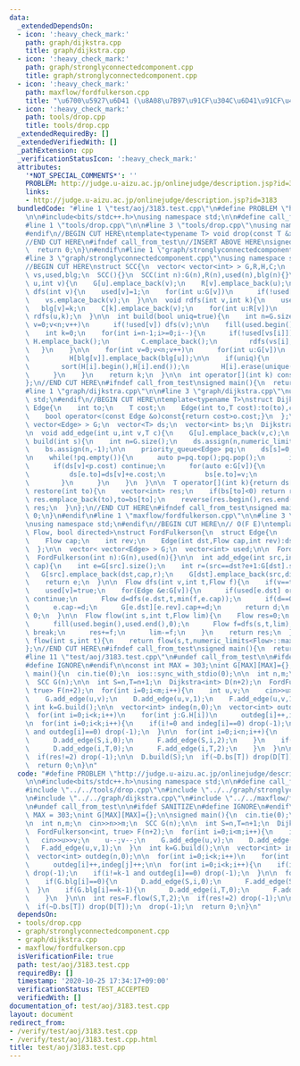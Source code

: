 ```yaml
---
data:
  _extendedDependsOn:
  - icon: ':heavy_check_mark:'
    path: graph/dijkstra.cpp
    title: graph/dijkstra.cpp
  - icon: ':heavy_check_mark:'
    path: graph/stronglyconnectedcomponent.cpp
    title: graph/stronglyconnectedcomponent.cpp
  - icon: ':heavy_check_mark:'
    path: maxflow/fordfulkerson.cpp
    title: "\u6700\u5927\u6D41 (\u8A08\u7B97\u91CF\u304C\u6D41\u91CF\u4F9D\u5B58)"
  - icon: ':heavy_check_mark:'
    path: tools/drop.cpp
    title: tools/drop.cpp
  _extendedRequiredBy: []
  _extendedVerifiedWith: []
  _pathExtension: cpp
  _verificationStatusIcon: ':heavy_check_mark:'
  attributes:
    '*NOT_SPECIAL_COMMENTS*': ''
    PROBLEM: http://judge.u-aizu.ac.jp/onlinejudge/description.jsp?id=3183
    links:
    - http://judge.u-aizu.ac.jp/onlinejudge/description.jsp?id=3183
  bundledCode: "#line 1 \"test/aoj/3183.test.cpp\"\n#define PROBLEM \"http://judge.u-aizu.ac.jp/onlinejudge/description.jsp?id=3183\"\
    \n\n#include<bits/stdc++.h>\nusing namespace std;\n\n#define call_from_test\n\
    #line 1 \"tools/drop.cpp\"\n\n#line 3 \"tools/drop.cpp\"\nusing namespace std;\n\
    #endif\n//BEGIN CUT HERE\ntemplate<typename T> void drop(const T &x){cout<<x<<endl;exit(0);}\n\
    //END CUT HERE\n#ifndef call_from_test\n//INSERT ABOVE HERE\nsigned main(){\n\
    \  return 0;\n}\n#endif\n#line 1 \"graph/stronglyconnectedcomponent.cpp\"\n\n\
    #line 3 \"graph/stronglyconnectedcomponent.cpp\"\nusing namespace std;\n#endif\n\
    //BEGIN CUT HERE\nstruct SCC{\n  vector< vector<int> > G,R,H,C;\n  vector<int>\
    \ vs,used,blg;\n  SCC(){}\n  SCC(int n):G(n),R(n),used(n),blg(n){}\n\n  void add_edge(int\
    \ u,int v){\n    G[u].emplace_back(v);\n    R[v].emplace_back(u);\n  }\n\n  void\
    \ dfs(int v){\n    used[v]=1;\n    for(int u:G[v])\n      if(!used[u]) dfs(u);\n\
    \    vs.emplace_back(v);\n  }\n\n  void rdfs(int v,int k){\n    used[v]=1;\n \
    \   blg[v]=k;\n    C[k].emplace_back(v);\n    for(int u:R[v])\n      if(!used[u])\
    \ rdfs(u,k);\n  }\n\n  int build(bool uniq=true){\n    int n=G.size();\n    for(int\
    \ v=0;v<n;v++)\n      if(!used[v]) dfs(v);\n\n    fill(used.begin(),used.end(),0);\n\
    \    int k=0;\n    for(int i=n-1;i>=0;i--){\n      if(!used[vs[i]]){\n       \
    \ H.emplace_back();\n        C.emplace_back();\n        rdfs(vs[i],k++);\n   \
    \   }\n    }\n\n    for(int v=0;v<n;v++)\n      for(int u:G[v])\n        if(blg[v]!=blg[u])\n\
    \          H[blg[v]].emplace_back(blg[u]);\n\n    if(uniq){\n      for(int i=0;i<k;i++){\n\
    \        sort(H[i].begin(),H[i].end());\n        H[i].erase(unique(H[i].begin(),H[i].end()),H[i].end());\n\
    \      }\n    }\n    return k;\n  }\n\n  int operator[](int k) const{return blg[k];}\n\
    };\n//END CUT HERE\n#ifndef call_from_test\nsigned main(){\n  return 0;\n}\n#endif\n\
    #line 1 \"graph/dijkstra.cpp\"\n\n#line 3 \"graph/dijkstra.cpp\"\nusing namespace\
    \ std;\n#endif\n//BEGIN CUT HERE\ntemplate<typename T>\nstruct Dijkstra{\n  struct\
    \ Edge{\n    int to;\n    T cost;\n    Edge(int to,T cost):to(to),cost(cost){}\n\
    \    bool operator<(const Edge &o)const{return cost>o.cost;}\n  };\n\n  vector<\
    \ vector<Edge> > G;\n  vector<T> ds;\n  vector<int> bs;\n  Dijkstra(int n):G(n){}\n\
    \n  void add_edge(int u,int v,T c){\n    G[u].emplace_back(v,c);\n  }\n\n  void\
    \ build(int s){\n    int n=G.size();\n    ds.assign(n,numeric_limits<T>::max());\n\
    \    bs.assign(n,-1);\n\n    priority_queue<Edge> pq;\n    ds[s]=0;\n    pq.emplace(s,ds[s]);\n\
    \n    while(!pq.empty()){\n      auto p=pq.top();pq.pop();\n      int v=p.to;\n\
    \      if(ds[v]<p.cost) continue;\n      for(auto e:G[v]){\n        if(ds[e.to]>ds[v]+e.cost){\n\
    \          ds[e.to]=ds[v]+e.cost;\n          bs[e.to]=v;\n          pq.emplace(e.to,ds[e.to]);\n\
    \        }\n      }\n    }\n  }\n\n  T operator[](int k){return ds[k];}\n\n  vector<int>\
    \ restore(int to){\n    vector<int> res;\n    if(bs[to]<0) return res;\n    while(~to)\
    \ res.emplace_back(to),to=bs[to];\n    reverse(res.begin(),res.end());\n    return\
    \ res;\n  }\n};\n//END CUT HERE\n#ifndef call_from_test\nsigned main(){\n  return\
    \ 0;\n}\n#endif\n#line 1 \"maxflow/fordfulkerson.cpp\"\n\n#line 3 \"maxflow/fordfulkerson.cpp\"\
    \nusing namespace std;\n#endif\n//BEGIN CUT HERE\n// O(F E)\ntemplate<typename\
    \ Flow, bool directed>\nstruct FordFulkerson{\n  struct Edge{\n    int dst;\n\
    \    Flow cap;\n    int rev;\n    Edge(int dst,Flow cap,int rev):dst(dst),cap(cap),rev(rev){}\n\
    \  };\n\n  vector< vector<Edge> > G;\n  vector<int> used;\n\n  FordFulkerson(){}\n\
    \  FordFulkerson(int n):G(n),used(n){}\n\n  int add_edge(int src,int dst,Flow\
    \ cap){\n    int e=G[src].size();\n    int r=(src==dst?e+1:G[dst].size());\n \
    \   G[src].emplace_back(dst,cap,r);\n    G[dst].emplace_back(src,directed?0:cap,e);\n\
    \    return e;\n  }\n\n  Flow dfs(int v,int t,Flow f){\n    if(v==t) return f;\n\
    \    used[v]=true;\n    for(Edge &e:G[v]){\n      if(used[e.dst] or e.cap==0)\
    \ continue;\n      Flow d=dfs(e.dst,t,min(f,e.cap));\n      if(d==0) continue;\n\
    \      e.cap-=d;\n      G[e.dst][e.rev].cap+=d;\n      return d;\n    }\n    return\
    \ 0;\n  }\n\n  Flow flow(int s,int t,Flow lim){\n    Flow res=0;\n    while(1){\n\
    \      fill(used.begin(),used.end(),0);\n      Flow f=dfs(s,t,lim);\n      if(f==0)\
    \ break;\n      res+=f;\n      lim-=f;\n    }\n    return res;\n  }\n\n  Flow\
    \ flow(int s,int t){\n    return flow(s,t,numeric_limits<Flow>::max()/2);\n  }\n\
    };\n//END CUT HERE\n#ifndef call_from_test\nsigned main(){\n  return 0;\n}\n#endif\n\
    #line 11 \"test/aoj/3183.test.cpp\"\n#undef call_from_test\n\n#ifdef SANITIZE\n\
    #define IGNORE\n#endif\n\nconst int MAX = 303;\nint G[MAX][MAX]={};\n\nsigned\
    \ main(){\n  cin.tie(0);\n  ios::sync_with_stdio(0);\n\n  int n,m;\n  cin>>n>>m;\n\
    \  SCC G(n);\n\n  int S=n,T=n+1;\n  Dijkstra<int> D(n+2);\n  FordFulkerson<int,\
    \ true> F(n+2);\n  for(int i=0;i<m;i++){\n    int u,v;\n    cin>>u>>v;\n    u--;v--;\n\
    \    G.add_edge(u,v);\n    D.add_edge(u,v,1);\n    F.add_edge(u,v,1);\n  }\n \
    \ int k=G.build();\n\n  vector<int> indeg(n,0);\n  vector<int> outdeg(n,0);\n\n\
    \  for(int i=0;i<k;i++)\n    for(int j:G.H[i])\n      outdeg[i]++,indeg[j]++;\n\
    \n  for(int i=0;i<k;i++){\n    if(i!=0 and indeg[i]==0) drop(-1);\n    if(i!=k-1\
    \ and outdeg[i]==0) drop(-1);\n  }\n\n  for(int i=0;i<n;i++){\n    if(G.blg[i]==0){\n\
    \      D.add_edge(S,i,0);\n      F.add_edge(S,i,2);\n    }\n    if(G.blg[i]==k-1){\n\
    \      D.add_edge(i,T,0);\n      F.add_edge(i,T,2);\n    }\n  }\n\n  int res=F.flow(S,T,2);\n\
    \  if(res!=2) drop(-1);\n\n  D.build(S);\n  if(~D.bs[T]) drop(D[T]);\n  drop(-1);\n\
    \  return 0;\n}\n"
  code: "#define PROBLEM \"http://judge.u-aizu.ac.jp/onlinejudge/description.jsp?id=3183\"\
    \n\n#include<bits/stdc++.h>\nusing namespace std;\n\n#define call_from_test\n\
    #include \"../../tools/drop.cpp\"\n#include \"../../graph/stronglyconnectedcomponent.cpp\"\
    \n#include \"../../graph/dijkstra.cpp\"\n#include \"../../maxflow/fordfulkerson.cpp\"\
    \n#undef call_from_test\n\n#ifdef SANITIZE\n#define IGNORE\n#endif\n\nconst int\
    \ MAX = 303;\nint G[MAX][MAX]={};\n\nsigned main(){\n  cin.tie(0);\n  ios::sync_with_stdio(0);\n\
    \n  int n,m;\n  cin>>n>>m;\n  SCC G(n);\n\n  int S=n,T=n+1;\n  Dijkstra<int> D(n+2);\n\
    \  FordFulkerson<int, true> F(n+2);\n  for(int i=0;i<m;i++){\n    int u,v;\n \
    \   cin>>u>>v;\n    u--;v--;\n    G.add_edge(u,v);\n    D.add_edge(u,v,1);\n \
    \   F.add_edge(u,v,1);\n  }\n  int k=G.build();\n\n  vector<int> indeg(n,0);\n\
    \  vector<int> outdeg(n,0);\n\n  for(int i=0;i<k;i++)\n    for(int j:G.H[i])\n\
    \      outdeg[i]++,indeg[j]++;\n\n  for(int i=0;i<k;i++){\n    if(i!=0 and indeg[i]==0)\
    \ drop(-1);\n    if(i!=k-1 and outdeg[i]==0) drop(-1);\n  }\n\n  for(int i=0;i<n;i++){\n\
    \    if(G.blg[i]==0){\n      D.add_edge(S,i,0);\n      F.add_edge(S,i,2);\n  \
    \  }\n    if(G.blg[i]==k-1){\n      D.add_edge(i,T,0);\n      F.add_edge(i,T,2);\n\
    \    }\n  }\n\n  int res=F.flow(S,T,2);\n  if(res!=2) drop(-1);\n\n  D.build(S);\n\
    \  if(~D.bs[T]) drop(D[T]);\n  drop(-1);\n  return 0;\n}\n"
  dependsOn:
  - tools/drop.cpp
  - graph/stronglyconnectedcomponent.cpp
  - graph/dijkstra.cpp
  - maxflow/fordfulkerson.cpp
  isVerificationFile: true
  path: test/aoj/3183.test.cpp
  requiredBy: []
  timestamp: '2020-10-25 17:34:17+09:00'
  verificationStatus: TEST_ACCEPTED
  verifiedWith: []
documentation_of: test/aoj/3183.test.cpp
layout: document
redirect_from:
- /verify/test/aoj/3183.test.cpp
- /verify/test/aoj/3183.test.cpp.html
title: test/aoj/3183.test.cpp
---
```

